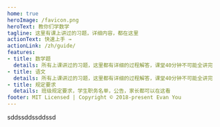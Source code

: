```yaml
---
home: true
heroImage: /favicon.png
heroText: 教你们学数学
tagline: 这里有课上讲过的习题，详细内容，都在这里
actionText: 快速上手 →
actionLink: /zh/guide/
features:
- title: 数学题
  details: 所有上课讲过的习题，这里都有详细的过程解答，课堂40分钟不可能全讲完
- title: 语文
  details: 所有上课讲过的习题，这里都有详细的过程解答，课堂40分钟不可能全讲完
- title: 规定要求
  details: 班级规定要求，学生职务名单，公告，家长都可以在这看
footer: MIT Licensed | Copyright © 2018-present Evan You
---
```


sddssddssddssd